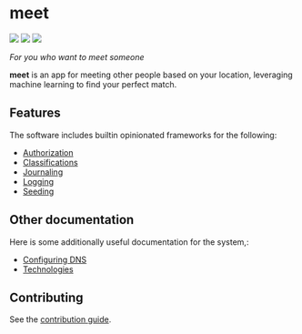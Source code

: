 # meet

![](https://img.shields.io/github/actions/workflow/status/johanbook/meet/api.yaml)
![](https://img.shields.io/github/actions/workflow/status/johanbook/meet/auth.yaml)
![](https://img.shields.io/github/actions/workflow/status/johanbook/meet/web-ui.yaml)

_For you who want to meet someone_

**meet** is an app for meeting other people based on your location, leveraging
machine learning to find your perfect match.

## Features

The software includes builtin opinionated frameworks for the following:

- [Authorization](./docs/authorization.md)
- [Classifications](./docs/classifications.md)
- [Journaling](./docs/journaling.md.md)
- [Logging](./docs/logging.md)
- [Seeding](./docs/seeding.md)

## Other documentation

Here is some additionally useful documentation for the system,:

- [Configuring DNS](./docs/configuring-dns.md)
- [Technologies](./docs/technologies.md)

## Contributing

See the [contribution guide](./CONTRIBUTING.md).
